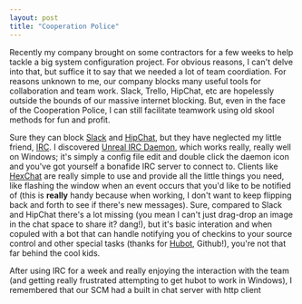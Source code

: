 ```yaml
---
layout: post
title: "Cooperation Police"
---
```

Recently my company brought on some contractors for a few weeks to help tackle a big system configuration project. For obvious
reasons, I can't delve into that, but suffice it to say that we needed a lot of team coordiation. For reasons unknown to me,
our company blocks many useful tools for collaboration and team work. Slack, Trello, HipChat, etc are hopelessly outside
the bounds of our massive internet blocking. But, even in the face of the Cooperation Police, I can still facilitate
teamwork using old skool methods for fun and profit.

Sure they can block [Slack](http://www.slack.com) and [HipChat](http://www.hipchat.com), but they have neglected my little
friend, [IRC](https://en.wikipedia.org/wiki/Internet_Relay_Chat). I discovered [Unreal IRC Daemon](https://www.unrealircd.org/),
which works really, really well on Windows; it's simply a config file edit and double click the daemon icon and you've got yourself
a bonafide IRC server to connect to. Clients like [HexChat](http://hexchat.github.io) are really simple to use and provide all
the little things you need, like flashing the window when an event occurs that you'd like to be notified of (this is **really**
handy because when working, I don't want to keep flipping back and forth to see if there's new messages). Sure, compared to
Slack and HipChat there's a lot missing (you mean I can't just drag-drop an image in the chat space to share it? dang!), but
it's basic interation and when copuled with a bot that can handle notifying you of checkins to your source control and other
special tasks (thanks for [Hubot](http://hubot.github.com), Github!), you're not that far behind the cool kids.

After using IRC for a week and really enjoying the interaction with the team (and getting really frustrated attempting to get 
hubot to work in Windows), I remembered that our SCM had a built in chat server with http client
